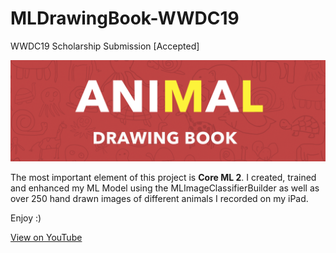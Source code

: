 # MLDrawingBook-WWDC19
WWDC19 Scholarship Submission [Accepted]

<p align="center">
<img src="./header.jpg">
</p>

The most important element of this project is <b>Core ML 2</b>. I created, trained and enhanced my ML Model using the MLImageClassifierBuilder as well as over 250 hand drawn images of different animals I recorded on my iPad.

Enjoy :)

[View on YouTube](https://youtu.be/uOvFMMD5H1w)

